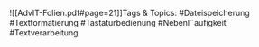 
![[AdvIT-Folien.pdf#page=21]]Tags & Topics:
   #Dateispeicherung
   #Textformatierung
   #Tastaturbedienung
   #Nebenl¨auﬁgkeit
   #Textverarbeitung